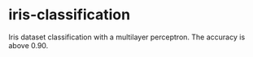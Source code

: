 # iris-classification

Iris dataset classification with a multilayer perceptron. The accuracy is above 0.90.

